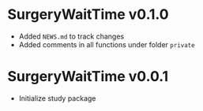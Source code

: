 # SurgeryWaitTime v0.1.0

* Added `NEWS.md` to track changes
* Added comments in all functions under folder `private`

# SurgeryWaitTime v0.0.1

* Initialize study package
